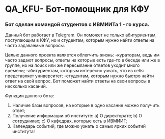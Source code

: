 # QA_KFU- Бот-помощник для КФУ

### Бот сделан командой студентов с ИВМИИТа 1 - го курса. 

Данный бот работает в Telegram. Он поможет не только абитуриентам, поступающим в КФУ, но и студентам, которым нужно найти ответы на часто задаваемые вопросы.

Целью данного проекта является облегчить жизнь:
-кураторам, ведь им часто задают вопросы, ответы на которые есть где-то в беседе или же в группе, но на поиск или же пересылание ответов уходит много времени; 
-абитуриентам, которым интересно узнать, что из себя представляет университет; 
-студентам, которым нужно быстро найти ответ на свой вопрос. Бот поможет найти ответы на свои вопросы 
в несколько касаний.

Функции данного бота: 
1. Наличие базы вопросов, на которые в одно касание можно получить ответ; 
2. Получение информации об институте:
  a) О директорате; 
  b) О сотрудниках;
  c) О кафедрах, которые есть в ИВМИИТ;
3. Календарь событий, где можно узнать о самых ярких событий института!
